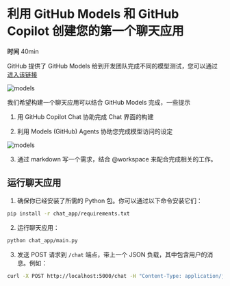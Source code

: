 # **利用 GitHub Models 和 GitHub Copilot 创建您的第一个聊天应用**

**时间** 40min

GitHub 提供了 GitHub Models 给到开发团队完成不同的模型测试，您可以通过[进入该链接](https://gh.io/models)

![models](../imgs/model01.png)

我们希望构建一个聊天应用可以结合 GitHub Models 完成，一些提示

1. 用 GitHub Copilot Chat 协助完成 Chat 界面的构建

2. 利用 Models (GitHub) Agents 协助您完成模型访问的设定


![models](../imgs/model02.png)

3. 通过 markdown 写一个需求，结合 @workspace 来配合完成相关的工作。

## **运行聊天应用**

1. 确保你已经安装了所需的 Python 包。你可以通过以下命令安装它们：

```bash
pip install -r chat_app/requirements.txt
```

2. 运行聊天应用：

```bash
python chat_app/main.py
```

3. 发送 POST 请求到 `/chat` 端点，带上一个 JSON 负载，其中包含用户的消息。例如：

```bash
curl -X POST http://localhost:5000/chat -H "Content-Type: application/json" -d '{"message": "Hello, how are you?"}'
```
